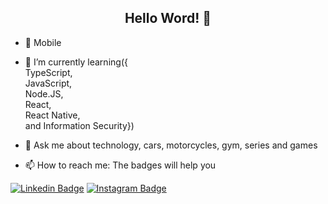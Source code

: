 ## <div align="center">Hello Word! 👋</div>

- 💜 Mobile

- 🌱 I’m currently learning({
    <br>
    TypeScript,
    <br>
    JavaScript,
    <br>
    Node.JS,
    <br>
    React,
    <br>
    React Native,
    <br>
    and Information Security})

- 💬 Ask me about technology, cars, motorcycles, gym, series and games

- 📫 How to reach me: The badges will help you 

[![Linkedin Badge](https://img.shields.io/badge/-jhonatan--bergmann-blueviolet?style=plastic&logo=Linkedin&logoColor=white&link=https://www.linkedin.com/in/jhonatan-bergmann/)](https://www.linkedin.com/in/jhonatan-bergmann/)
[![Instagram Badge](https://img.shields.io/badge/-__jhonbergmann-blueviolet?style=plastic&logo=Instagram&logoColor=white&link=https://www.instagram.com/_jhonbergmann/)](https://www.instagram.com/_jhonbergmann/)

<!--
**JhonatanBergmann/JhonatanBergmann** is a ✨ _special_ ✨ repository because its `README.md` (this file) appears on your GitHub profile.

Here are some ideas to get you started:
- 🔭 I’m currently working on ...
- 👯 I’m looking to collaborate on ...
- 🤔 I’m looking for help with ...
- 😄 Pronouns: ...
- ⚡ Fun fact: ...
-->
